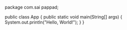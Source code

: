 package com.sai pappad;

public class App {
    public static void main(String[] args) {
        System.out.println("Hello, World!");
    }
}
